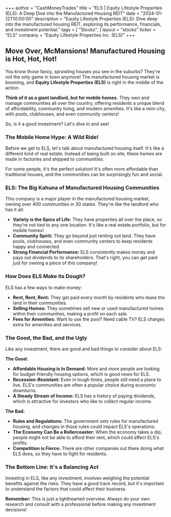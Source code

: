 +++
author = "CashMoneyTrades"
title = "ELS |  Equity Lifestyle Properties (ELS): A Deep Dive into the Manufactured Housing REIT"
date = "2024-01-12T10:00:00"
description = "Equity Lifestyle Properties (ELS): Dive deep into the manufactured housing REIT, exploring its performance, financials, and investment potential."
tags = [
"Stocks",
]
layout = "stocks"
ticker = "ELS"
company = "Equity Lifestyle Properties Inc. (ELS)"
+++
        


## Move Over, McMansions! Manufactured Housing is Hot, Hot, Hot! 

You know those fancy, sprawling houses you see in the suburbs? They're not the only game in town anymore! The manufactured housing market is booming, and **Equity Lifestyle Properties (ELS)** is right in the middle of the action.  

**Think of it as a giant landlord, but for mobile homes.** They own and manage communities all over the country, offering residents a unique blend of affordability, community living, and modern amenities. It's like a mini-city, with pools, clubhouses, and even community centers!  

So, is it a good investment? Let's dive in and see!

### The Mobile Home Hype: A Wild Ride!

Before we get to ELS, let's talk about manufactured housing itself. It's like a different kind of real estate. Instead of being built on site, these homes are made in factories and shipped to communities.  

For some people, it's the perfect solution! It's often more affordable than traditional houses, and the communities can be surprisingly fun and social.  

### ELS: The Big Kahuna of Manufactured Housing Communities

This company is a major player in the manufactured housing market, owning over 400 communities in 30 states. They're like the landlord who has it all:

* **Variety is the Spice of Life:** They have properties all over the place, so they're not tied to any one location. It's like a real estate portfolio, but for mobile homes!
* **Community Spirit:** They go beyond just renting out land. They have pools, clubhouses, and even community centers to keep residents happy and connected.  
* **Strong Financial Performance:** ELS consistently makes money and pays out dividends to its shareholders. That's right, you can get paid just for owning a piece of this company!

### How Does ELS Make its Dough?

ELS has a few ways to make money:

* **Rent, Rent, Rent:** They get paid every month by residents who lease the land in their communities.
* **Selling Homes:** They sometimes sell new or used manufactured homes within their communities, making a profit on each sale.
* **Fees for Amenities:** Want to use the pool? Need cable TV? ELS charges extra for amenities and services. 

### The Good, the Bad, and the Ugly

Like any investment, there are good and bad things to consider about ELS:

**The Good:**

* **Affordable Housing is In Demand:** More and more people are looking for budget-friendly housing options, which is good news for ELS.
* **Recession-Resistant:** Even in tough times, people still need a place to live. ELS's communities are often a popular choice during economic downturns. 
* **A Steady Stream of Income:** ELS has a history of paying dividends, which is attractive for investors who like to collect regular income.

**The Bad:**

* **Rules and Regulations:** The government sets rules for manufactured housing, and changes in those rules could impact ELS's operations.
* **The Economy Can Be a Rollercoaster:** When the economy takes a dip, people might not be able to afford their rent, which could affect ELS's profits. 
* **Competition is Fierce:** There are other companies out there doing what ELS does, so they have to fight for residents.

### The Bottom Line: It's a Balancing Act

Investing in ELS, like any investment, involves weighing the potential benefits against the risks. They have a good track record, but it's important to understand the factors that could affect their business. 

**Remember:** This is just a lighthearted overview. Always do your own research and consult with a professional before making any investment decisions! 

        